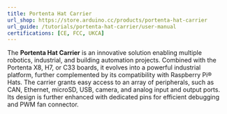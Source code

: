 ```yaml
---
title: Portenta Hat Carrier
url_shop: https://store.arduino.cc/products/portenta-hat-carrier 
url_guide: /tutorials/portenta-hat-carrier/user-manual
certifications: [CE, FCC, UKCA]
---
```


The **Portenta Hat Carrier** is an innovative solution enabling multiple robotics, industrial, and building automation projects. Combined with the Portenta X8, H7, or C33 boards, it evolves into a powerful industrial platform, further complemented by its compatibility with Raspberry Pi® Hats. The carrier grants easy access to an array of peripherals, such as CAN, Ethernet, microSD, USB, camera, and analog input and output ports. Its design is further enhanced with dedicated pins for efficient debugging and PWM fan connector.
